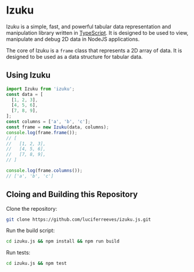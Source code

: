 # Izuku

Izuku is a simple, fast, and powerful tabular data representation and manipulation library written in [TypeScript](https://www.typescriptlang.org/). It is designed to be used to view, manipulate and debug 2D data in NodeJS applications.

The core of Izuku is a `frame` class that represents a 2D array of data. It is designed to be used as a data structure for tabular data.

## Using Izuku

```js
import Izuku from 'izuku';
const data = [
  [1, 2, 3],
  [4, 5, 6],
  [7, 8, 9],
];
const columns = ['a', 'b', 'c'];
const frame = new Izuku(data, columns);
console.log(frame.frame());
// [
//   [1, 2, 3],
//   [4, 5, 6],
//   [7, 8, 9],
// ]

console.log(frame.columns());
// ['a', 'b', 'c']
```

## Cloing and Building this Repository

Clone the repository:

```bash
git clone https://github.com/luciferreeves/izuku.js.git
```

Run the build script:
```bash
cd izuku.js && npm install && npm run build
```

Run tests:
```bash
cd izuku.js && npm test
```

